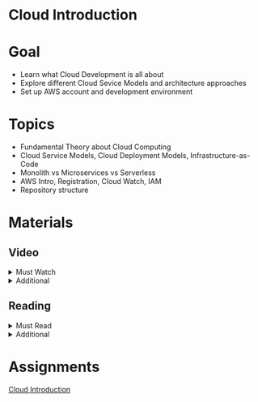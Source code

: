 # Cloud Introduction

# Goal

- Learn what Cloud Development is all about
- Explore different Cloud Sevice Models and architecture approaches
- Set up AWS account and development environment

# Topics

- Fundamental Theory about Cloud Computing
- Cloud Service Models, Cloud Deployment Models, Infrastructure-as-Code
- Monolith vs Microservices vs Serverless
- AWS Intro, Registration, Cloud Watch, IAM
- Repository structure

# Materials

## Video

<details>
  <summary>Must Watch</summary>

  The following content provides enough info to complete the task.

  <blockquote>

  <details>
    <summary>In English</summary>

   <blockquote>

   - [Introduction - part1](https://videoportal.epam.com/video/MNnV7g03KrNAqdMva0b3), ~1 mins
   - [Introduction - part2](https://videoportal.epam.com/video/4MNVYj1Exvx2dmv5a0eE), ~1 mins
   - [Introduction - part3](https://videoportal.epam.com/video/gkXbYq1XdKdxNOABYelw), ~2 mins
   - [Introduction - part4 - AWS essentials](https://videoportal.epam.com/video/VKQwJWkPqVqXRvEqJ1EW), ~1 mins
   - [Introduction - part5](https://videoportal.epam.com/video/2qOL7xxLPEPGq9dx7483), ~3 mins
   - [Introduction - part6](https://videoportal.epam.com/video/1g5mYRkg2pyRwK10JWoD), ~2 mins
   - [Introduction - part7 - hometask overview](https://videoportal.epam.com/video/vbdGYloMlrdgLVXEaWqy), ~3 mins
   - [Introduction - part8 - SPA boilerplate overview](https://videoportal.epam.com/video/MRwdYoVgQm6A58pZa3bL), ~1 mins
   - [Introduction - part9 - registration in AWS](https://videoportal.epam.com/video/XmRlaydZ0Qwy5Ex67jno), ~2 mins
   - [Introduction - part10 - registration in AWS](https://videoportal.epam.com/video/286VYGZzDpKKOr6Eav1E), ~1 mins
   - [Introduction - part11 - registration issues overview](https://videoportal.epam.com/video/4MNVYj1ExvQ0r3vga0eE), ~1 mins
   - [Introduction - part12 - AWS support case for registration](https://videoportal.epam.com/video/XmRlaydZ0QwjZ63R7jno), ~1 mins
   - [Introduction - part13 - configuring budget alert](https://videoportal.epam.com/video/1g5mYRkg2pyD2gdPJWoD), ~4 mins
   - [Introduction - part14 - IAM and module 1 summary](https://videoportal.epam.com/video/6g2qJXQ0qpbQmQwg7wbz), ~2 mins
   </blockquote>
  </details>

  <details>
    <summary>In Russian</summary>

   <blockquote>

   - [RU Basic Part](https://videoportal.epam.com/video/lNZRYplXZ6knZbkdYyXQ), ~40 mins
   - [RU Advanced Part](https://videoportal.epam.com/video/59pZaAyL6Aw1B16laNzq), ~20 mins
   - [RU Practical Part](https://videoportal.epam.com/video/vbdGYlod08Wg11pbaWqy), ~24 mins
   </blockquote>
  </details>

  </blockquote>

</details>

<details>
  <summary>Additional</summary>

  The following content provides more info for further studies.

  <blockquote>

  - [AWS IAM Core Concepts](https://www.youtube.com/watch?v=_ZCTvmaPgao), ~21 mins
  - [AWS IAM Hands-On Tutorial](https://www.youtube.com/watch?v=UqKWHZ36yEM), ~46 mins
  - [AWS IAM Best Practices](https://www.youtube.com/watch?v=_wiGpBQGCjU), ~53 mins
  - [Getting Started with the IAM Policy Simulator](https://www.youtube.com/watch?v=1IIhVcXhvcE), ~6 mins
  </blockquote>

</details>

## Reading

<details>
  <summary>Must Read</summary>

  The following content provides enough info to complete the task.

  <blockquote>

  - [AWS Fundamentals. Core Concepts](https://aws.amazon.com/getting-started/fundamentals-core-concepts)
  - [How do I create and activate a new AWS account?](https://aws.amazon.com/premiumsupport/knowledge-center/create-and-activate-aws-account/)
  - [Using the AWS Free Tier](https://docs.aws.amazon.com/awsaccountbilling/latest/aboutv2/billing-free-tier.html)
  - [What is IAM?](https://docs.aws.amazon.com/IAM/latest/UserGuide/introduction.html)
  - [AWS account root user credentials and IAM user credentials](https://docs.aws.amazon.com/general/latest/gr/root-vs-iam.html)
  </blockquote>

</details>

<details>
  <summary>Additional</summary>

  The following content provides more info for further studies.

  <blockquote>

  - [Security best practices in IAM](https://docs.aws.amazon.com/IAM/latest/UserGuide/best-practices.html)
  - [Policies and permissions in IAM](https://docs.aws.amazon.com/IAM/latest/UserGuide/access_policies.html)
  - [AWS IAM FAQs](https://aws.amazon.com/iam/faqs/)
  - [AWS CLI](https://docs.aws.amazon.com/cli/latest/userguide/cli-chap-welcome.html)
  - [Named profiles for the AWS CLI](https://docs.aws.amazon.com/cli/latest/userguide/cli-configure-profiles.html)
  </blockquote>

</details>

# Assignments

[Cloud Introduction](./task.md)
